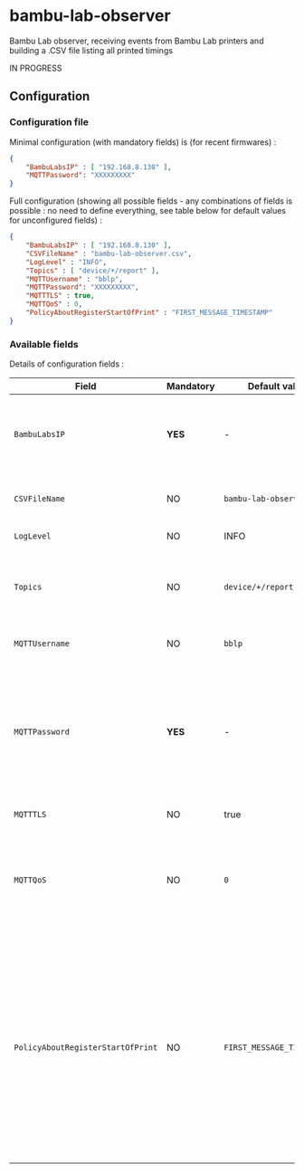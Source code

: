 # bambu-lab-observer
Bambu Lab observer, receiving events from Bambu Lab printers and building a .CSV file listing all printed timings

IN PROGRESS

## Configuration

### Configuration file

Minimal configuration (with mandatory fields) is (for recent firmwares) :

```json
{
    "BambuLabsIP" : [ "192.168.8.130" ],
    "MQTTPassword": "XXXXXXXXX"
}
```

Full configuration (showing all possible fields - any combinations of fields is possible : no need to define everything, see table below for default values for unconfigured fields) : 

```json
{
    "BambuLabsIP" : [ "192.168.8.130" ],
    "CSVFileName" : "bambu-lab-observer.csv",
    "LogLevel" : "INFO",
    "Topics" : [ "device/+/report" ],
    "MQTTUsername" : "bblp", 
    "MQTTPassword": "XXXXXXXXX",
    "MQTTTLS" : true,
    "MQTTQoS" : 0,
    "PolicyAboutRegisterStartOfPrint" : "FIRST_MESSAGE_TIMESTAMP"
}
```

### Available fields

Details of configuration fields :

| Field                       | Mandatory | Default value             | Explanations                                                                |
|-----------------------------|-----------|---------------------------|-----------------------------------------------------------------------------|
| `BambuLabsIP`                 | **YES** | -                         | Array of IPs addresses that need to be monitored like `[ "192.168.1.10", "192.168.1.11" ]`. Check your router, or the network panel of the settings on the Bambu screen                    |
| `CSVFileName`                     | NO  | `bambu-lab-observer.csv`  | Name (and path if needed) of the CSV file in which the prints are going to be reported                    |
| `LogLevel`                        | NO  | INFO                      | Log levels. Possible values : `DEBUG`, `INFO`, `WARN`, `ERROR` , `NONE`     |
| `Topics`                          | NO  | `device/+/report`         | Array of topics to be monitored. `+` means "any value". Example : `[ "#" ]` (all topics), or `[ "device/<AMD_ID_1>/report", "device/<AMD_ID_2>/report" ]`                    |
| `MQTTUsername`                    | NO  | `bblp`                    | At this time all Bambu Lab printers have that `bblp` default username              |
| `MQTTPassword`                | **YES** | -                         | Since X1C firmware `01.04.00.00 (20230207)`, secured auth is required to access the X1C MQTT server, hence `TLS` to be activated (see next parameter) and `MQTTPassword` to be provided. You can find / reset the password in the Network settings of the printer (just below the `LAN mode` feature)  |
| `MQTTTLS`                         | NO  | true                      | Now activated by default, see previous point                                             |
| `MQTTQoS`                         | NO  | `0`                       | Default value for MQTT QoS. `0` should be fine, keep in mind that higher values may have side  effects on the MQTT server located inside the printer (as messages will be buffered there in case of the network being down, and so on)                    |
| `PolicyAboutRegisterStartOfPrint` | NO  | `FIRST_MESSAGE_TIMESTAMP` | Policy about "how to track the beginning of one print. Either `FIRST_MESSAGE_TIMESTAMP` : beginning will be after the first MQTT message is sent by the printer (but if you stop and restart the program during the print, the counting will restart at 0), either `GCODE_START_TIMESTAMP`, which means the start time will be extracted from the GCODE information sent by the printer (in this case, you can restart the program during the print, BUT it may be inaccurate as it will be the time at which you hitted "print" in Bambu Studio)                    |
